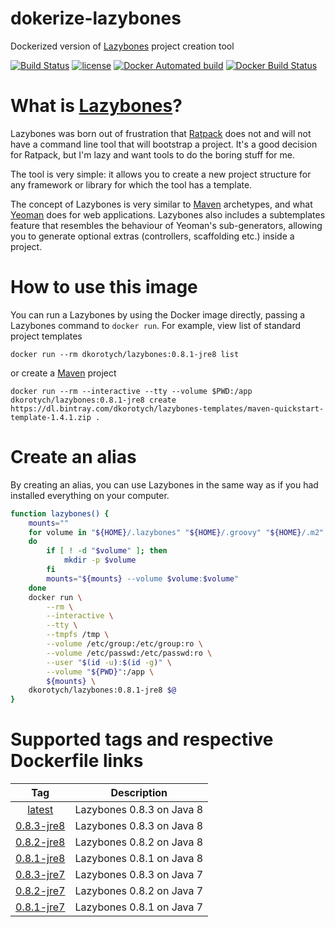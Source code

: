 # dokerize-lazybones
Dockerized version of [Lazybones] project creation tool

[![Build Status](https://travis-ci.org/dkorotych/dokerize-lazybones.svg?branch=0.8.1-jre8)](https://travis-ci.org/dkorotych/dokerize-lazybones)
[![license](https://img.shields.io/github/license/dkorotych/dokerize-lazybones.svg)](https://github.com/dkorotych/dokerize-lazybones.git)
[![Docker Automated build](https://img.shields.io/docker/automated/dkorotych/lazybones.svg)](https://hub.docker.com/r/dkorotych/lazybones)
[![Docker Build Status](https://img.shields.io/docker/build/dkorotych/lazybones.svg)](https://hub.docker.com/r/dkorotych/lazybones)

# What is [Lazybones]?
Lazybones was born out of frustration that [Ratpack](https://ratpack.io) does not and will not have a command line tool
that will bootstrap a project. It's a good decision for Ratpack, but I'm lazy and want tools to do the boring stuff for me.

The tool is very simple: it allows you to create a new project structure for any framework or library for which the tool has a template.

The concept of Lazybones is very similar to [Maven] archetypes, and what [Yeoman](http://yeoman.io/) does for web
applications. Lazybones also includes a subtemplates feature that resembles the behaviour of Yeoman's sub-generators,
allowing you to generate optional extras (controllers, scaffolding etc.) inside a project.

# How to use this image
You can run a Lazybones by using the Docker image directly, passing a Lazybones command to ```docker run```.
For example, view list of standard project templates 
```docker
docker run --rm dkorotych/lazybones:0.8.1-jre8 list
```
or create a [Maven] project
```docker
docker run --rm --interactive --tty --volume $PWD:/app dkorotych/lazybones:0.8.1-jre8 create https://dl.bintray.com/dkorotych/lazybones-templates/maven-quickstart-template-1.4.1.zip .
```
# Create an alias
By creating an alias, you can use Lazybones in the same way as if you had installed everything on your computer.

```bash
function lazybones() {
    mounts=""
    for volume in "${HOME}/.lazybones" "${HOME}/.groovy" "${HOME}/.m2"
    do
        if [ ! -d "$volume" ]; then
            mkdir -p $volume
        fi
        mounts="${mounts} --volume $volume:$volume"
    done
    docker run \
        --rm \
        --interactive \
        --tty \
        --tmpfs /tmp \
        --volume /etc/group:/etc/group:ro \
        --volume /etc/passwd:/etc/passwd:ro \
        --user "$(id -u):$(id -g)" \
        --volume "${PWD}":/app \
        ${mounts} \
    dkorotych/lazybones:0.8.1-jre8 $@
}
```

# Supported tags and respective Dockerfile links
| Tag | Description |
|:---:|-------------|
|[latest](https://github.com/dkorotych/dokerize-lazybones/blob/latest/Dockerfile)|Lazybones 0.8.3 on Java 8|
|[0.8.3-jre8](https://github.com/dkorotych/dokerize-lazybones/blob/0.8.3-jre8/Dockerfile)|Lazybones 0.8.3 on Java 8|
|[0.8.2-jre8](https://github.com/dkorotych/dokerize-lazybones/blob/0.8.2-jre8/Dockerfile)|Lazybones 0.8.2 on Java 8|
|[0.8.1-jre8](https://github.com/dkorotych/dokerize-lazybones/blob/0.8.1-jre8/Dockerfile)|Lazybones 0.8.1 on Java 8|
|[0.8.3-jre7](https://github.com/dkorotych/dokerize-lazybones/blob/0.8.3-jre7/Dockerfile)|Lazybones 0.8.3 on Java 7|
|[0.8.2-jre7](https://github.com/dkorotych/dokerize-lazybones/blob/0.8.2-jre7/Dockerfile)|Lazybones 0.8.2 on Java 7|
|[0.8.1-jre7](https://github.com/dkorotych/dokerize-lazybones/blob/0.8.1-jre7/Dockerfile)|Lazybones 0.8.1 on Java 7|

[Lazybones]: https://github.com/pledbrook/lazybones
[Maven]: http://maven.apache.org/